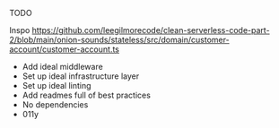TODO

Inspo https://github.com/leegilmorecode/clean-serverless-code-part-2/blob/main/onion-sounds/stateless/src/domain/customer-account/customer-account.ts

- Add ideal middleware
- Set up ideal infrastructure layer
- Set up ideal linting
- Add readmes full of best practices
- No dependencies
- 011y
